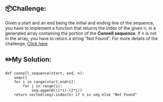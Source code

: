 ## 📦Challenge:
Given a start and an end being the initial and ending line of the sequence, you have to implement a function that returns the index of the given n, in a generated array containing the portion of the **Connell sequence**. If n is not in the array, you have to return a string "Not Found".
For more details of the challenge, [Click here][https://edabit.com/challenge/zM5ZTgCbk4hWsEBwQ]
## ✏️My Solution:
```
def connell_sequence(start, end, n):
	seq=[]
	for i in range(start,end+1):
		for j in range(i):
			seq.append((i*i)-(2*j))
	return sorted(seq).index(n) if n in seq else "Not Found"
```

[https://edabit.com/challenge/zM5ZTgCbk4hWsEBwQ]: https://edabit.com/challenge/zM5ZTgCbk4hWsEBwQ